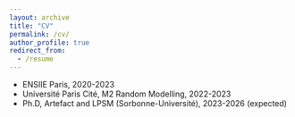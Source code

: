 ```yaml
---
layout: archive
title: "CV"
permalink: /cv/
author_profile: true
redirect_from:
  - /resume
---
```


* ENSIIE Paris, 2020-2023
* Université Paris Cité, M2 Random Modelling, 2022-2023
* Ph.D, Artefact and LPSM (Sorbonne-Université), 2023-2026 (expected)